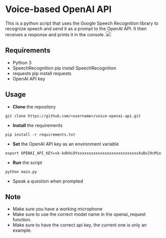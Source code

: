 # Voice-based OpenAI API
This is a python script that uses the Google Speech Recognition library to recognize speech and send it as a prompt to the OpenAI API. It then receives a response and prints it in the console.
![](https://github.com/Leonavshalom/speech2chatGPT/speechGPT.gif)


Requirements
-
- Python 3
- SpeechRecognition pip install SpeechRecognition
- requests pip install requests
- OpenAI API key

Usage
-
- **Clone** the repository
```
git clone https://github.com/<username>/voice-openai-api.git
```


- **Install** the requirements
```
pip install -r requirements.txt
```

- **Set** the OpenAI API key as an environment variable
```
export OPENAI_API_KEY=sk-kdkHi0YxxxxxxxxxxxxxxxxxxxxxxxxxxxXuBx29cM1o
```

- **Run** the script
```
python main.py
```
- Speak a question when prompted

Note
-
- Make sure you have a working microphone
- Make sure to use the correct model name in the openai_request function.
- Make sure to have the correct api key, the current one is only an example.
